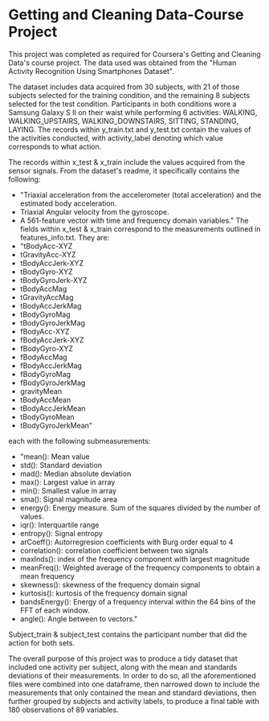 # Getting and Cleaning Data-Course Project 

This project was completed as required for Coursera's Getting and Cleaning Data's course project. The data used was obtained from the "Human Activity Recognition Using Smartphones Dataset". 

The dataset includes data acquired from 30 subjects, with 21 of those subjects selected for the training condition, and the remaining 8 subjects selected for the test condition. Participants in both conditions wore a Samsung Galaxy S II on their waist while performing 6 activities: WALKING, WALKING_UPSTAIRS, WALKING_DOWNSTAIRS, SITTING, STANDING, LAYING. The records within y_train.txt and y_test.txt contain the values of the activities conducted, with activity_label denoting which value corresponds to what action. 

The records within x_test & x_train include the values acquired from the sensor signals. From the dataset's readme, it specifically contains the following: 
- "Triaxial acceleration from the accelerometer (total acceleration) and the estimated body acceleration.
- Triaxial Angular velocity from the gyroscope. 
- A 561-feature vector with time and frequency domain variables."
The fields within x_test & x_train correspond to the measurements outlined in features_info.txt. They are: 
- "tBodyAcc-XYZ 
- tGravityAcc-XYZ
- tBodyAccJerk-XYZ
- tBodyGyro-XYZ
- tBodyGyroJerk-XYZ
- tBodyAccMag
- tGravityAccMag
- tBodyAccJerkMag
- tBodyGyroMag
- tBodyGyroJerkMag
- fBodyAcc-XYZ
- fBodyAccJerk-XYZ
- fBodyGyro-XYZ
- fBodyAccMag
- fBodyAccJerkMag
- fBodyGyroMag
- fBodyGyroJerkMag
- gravityMean
- tBodyAccMean
- tBodyAccJerkMean
- tBodyGyroMean
- tBodyGyroJerkMean"

each with the following submeasurements: 
- "mean(): Mean value
- std(): Standard deviation
- mad(): Median absolute deviation 
- max(): Largest value in array
- min(): Smallest value in array
- sma(): Signal magnitude area
- energy(): Energy measure. Sum of the squares divided by the number of values. 
- iqr(): Interquartile range 
- entropy(): Signal entropy
- arCoeff(): Autorregresion coefficients with Burg order equal to 4
- correlation(): correlation coefficient between two signals
- maxInds(): index of the frequency component with largest magnitude
- meanFreq(): Weighted average of the frequency components to obtain a mean frequency
- skewness(): skewness of the frequency domain signal 
- kurtosis(): kurtosis of the frequency domain signal 
- bandsEnergy(): Energy of a frequency interval within the 64 bins of the FFT of each window.
- angle(): Angle between to vectors."

Subject_train & subject_test contains the participant number that did the action for both sets. 

The overall purpose of this project was to produce a tidy dataset that included one activity per subject, along with the mean and standards deviations of their measurements. In order to do so, all the aforementioned files were combined into one dataframe, then narrowed down to include the measurements that only contained the mean and standard deviations, then further grouped by subjects and activity labels, to produce a final table with 180 observations of 89 variables. 


